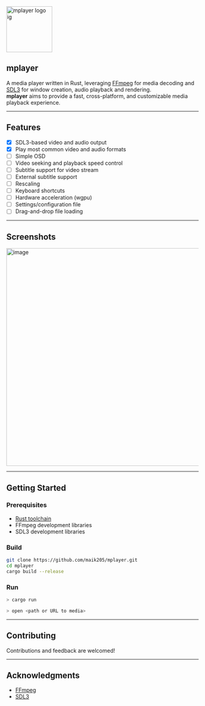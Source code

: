 <img width="120" alt="mplayer logo ig" src="https://github.com/user-attachments/assets/689cee92-33ec-4932-aaee-f524fd3a4d20" />

## mplayer
A media player written in Rust, leveraging [FFmpeg](https://ffmpeg.org/) for media decoding and [SDL3](https://github.com/libsdl-org/SDL) for window creation, audio playback and rendering.  
**mplayer** aims to provide a fast, cross-platform, and customizable media playback experience.

---


## Features

- [x] SDL3-based video and audio output
- [x] Play most common video and audio formats
- [ ] Simple OSD
- [ ] Video seeking and playback speed control
- [ ] Subtitle support for video stream
- [ ] External subtitle support
- [ ] Rescaling
- [ ] Keyboard shortcuts
- [ ] Hardware acceleration (wgpu)
- [ ] Settings/configuration file
- [ ] Drag-and-drop file loading

---

## Screenshots
<img width="560" height="569" alt="image" src="https://github.com/user-attachments/assets/dab28e09-290a-45b3-8d65-71f589e3fd2c" />


---

## Getting Started

### Prerequisites

- [Rust toolchain](https://www.rust-lang.org/tools/install)
- FFmpeg development libraries
- SDL3 development libraries

### Build

```sh
git clone https://github.com/maik205/mplayer.git
cd mplayer
cargo build --release
```

### Run

```sh
> cargo run

> open <path or URL to media>
```

---

## Contributing

Contributions and feedback are welcomed!  

---

## Acknowledgments

- [FFmpeg](https://ffmpeg.org/)
- [SDL3](https://github.com/libsdl-org/SDL)
